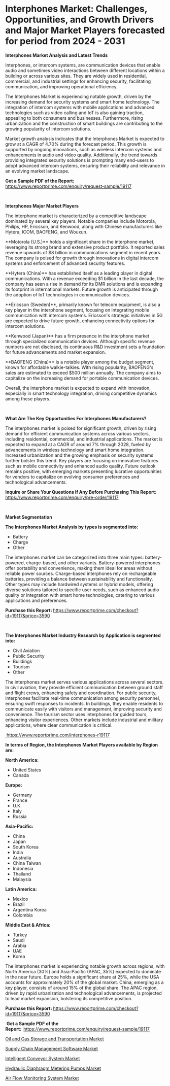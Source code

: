 <p><h1>Interphones Market: Challenges, Opportunities, and Growth Drivers and Major Market Players forecasted for period from 2024 - 2031</h1></p><p><strong>Interphones Market Analysis and Latest Trends</strong></p>
<p><p>Interphones, or intercom systems, are communication devices that enable audio and sometimes video interactions between different locations within a building or across various sites. They are widely used in residential, commercial, and industrial settings for enhancing security, facilitating communication, and improving operational efficiency. </p><p>The Interphones Market is experiencing notable growth, driven by the increasing demand for security systems and smart home technology. The integration of intercom systems with mobile applications and advanced technologies such as video calling and IoT is also gaining traction, appealing to both consumers and businesses. Furthermore, rising urbanization and the construction of smart buildings are contributing to the growing popularity of intercom solutions.</p><p>Market growth analysis indicates that the Interphones Market is expected to grow at a CAGR of 4.70% during the forecast period. This growth is supported by ongoing innovations, such as wireless intercom systems and enhancements in audio and video quality. Additionally, the trend towards providing integrated security solutions is prompting many end-users to adopt advanced intercom systems, ensuring their reliability and relevance in an evolving market landscape.</p></p>
<p><strong>Get a Sample PDF of the Report:&nbsp;</strong> <a href="https://www.reportprime.com/enquiry/request-sample/19117?utm_campaign=1832&utm_medium=2&utm_source=Github&utm_content=ia&utm_term=22112024&utm_id=interphones">https://www.reportprime.com/enquiry/request-sample/19117</a></p>
<p>&nbsp;</p>
<p><strong>Interphones Major Market Players</strong></p>
<p><p>The interphone market is characterized by a competitive landscape dominated by several key players. Notable companies include Motorola, Philips, HP, Ericsson, and Kenwood, along with Chinese manufacturers like Hytera, ICOM, BAOFENG, and Wouxun.</p><p>**Motorola (U.S.)** holds a significant share in the interphone market, leveraging its strong brand and extensive product portfolio. It reported sales revenue upwards of $8 billion in communications segment in recent years. The company is poised for growth through innovations in digital intercom systems and enforcement of advanced security features.</p><p>**Hytera (China)** has established itself as a leading player in digital communications. With a revenue exceeding $1 billion in the last decade, the company has seen a rise in demand for its DMR solutions and is expanding its footprint in international markets. Future growth is anticipated through the adoption of IoT technologies in communication devices.</p><p>**Ericsson (Sweden)**, primarily known for telecom equipment, is also a key player in the interphone segment, focusing on integrating mobile communication with intercom systems. Ericsson's strategic initiatives in 5G are expected to drive future growth, enhancing connectivity options for intercom solutions.</p><p>**Kenwood (Japan)** has a firm presence in the interphone market through specialized communication devices. Although specific revenue numbers are not disclosed, its continuous R&D investment sets a foundation for future advancements and market expansion.</p><p>**BAOFENG (China)** is a notable player among the budget segment, known for affordable walkie-talkies. With rising popularity, BAOFENG's sales are estimated to exceed $500 million annually. The company aims to capitalize on the increasing demand for portable communication devices.</p><p>Overall, the interphone market is expected to expand with innovation, especially in smart technology integration, driving competitive dynamics among these players.</p></p>
<p>&nbsp;</p>
<p><strong>What Are The Key Opportunities For Interphones Manufacturers?</strong></p>
<p><p>The interphones market is poised for significant growth, driven by rising demand for efficient communication systems across various sectors, including residential, commercial, and industrial applications. The market is expected to expand at a CAGR of around 7% through 2028, fueled by advancements in wireless technology and smart home integration. Increased urbanization and the growing emphasis on security systems further bolster this trend. Key players are focusing on innovative features such as mobile connectivity and enhanced audio quality. Future outlook remains positive, with emerging markets presenting lucrative opportunities for vendors to capitalize on evolving consumer preferences and technological advancements.</p></p>
<p><strong>Inquire or Share Your Questions If Any Before Purchasing This Report:</strong> <a href="https://www.reportprime.com/enquiry/pre-order/19117?utm_campaign=1832&utm_medium=2&utm_source=Github&utm_content=ia&utm_term=22112024&utm_id=interphones">https://www.reportprime.com/enquiry/pre-order/19117</a></p>
<p>&nbsp;</p>
<p><strong>Market Segmentation</strong></p>
<p><strong>The Interphones Market Analysis by types is segmented into:</strong></p>
<p><ul><li>Battery</li><li>Charge</li><li>Other</li></ul></p>
<p><p>The interphones market can be categorized into three main types: battery-powered, charge-based, and other variants. Battery-powered interphones offer portability and convenience, making them ideal for areas without reliable power sources. Charge-based interphones rely on rechargeable batteries, providing a balance between sustainability and functionality. Other types may include hardwired systems or hybrid models, offering diverse solutions tailored to specific user needs, such as enhanced audio quality or integration with smart home technologies, catering to various applications and preferences.</p></p>
<p><strong>Purchase this Report:&nbsp;</strong><a href="https://www.reportprime.com/checkout?id=19117&price=3590&utm_campaign=1832&utm_medium=2&utm_source=Github&utm_content=ia&utm_term=22112024&utm_id=interphones">https://www.reportprime.com/checkout?id=19117&price=3590</a></p>
<p>&nbsp;</p>
<p><strong>The Interphones Market Industry Research by Application is segmented into:</strong></p>
<p><ul><li>Civil Aviation</li><li>Public Security</li><li>Buildings</li><li>Tourism</li><li>Other</li></ul></p>
<p><p>The interphones market serves various applications across several sectors. In civil aviation, they provide efficient communication between ground staff and flight crews, enhancing safety and coordination. For public security, interphones facilitate real-time communication among security personnel, ensuring swift responses to incidents. In buildings, they enable residents to communicate easily with visitors and management, improving security and convenience. The tourism sector uses interphones for guided tours, enhancing visitor experiences. Other markets include industrial and military applications, where clear communication is critical.</p></p>
<p><a href="https://www.reportprime.com/interphones-r19117?utm_campaign=1832&utm_medium=2&utm_source=Github&utm_content=ia&utm_term=22112024&utm_id=interphones">&nbsp;https://www.reportprime.com/interphones-r19117</a></p>
<p><strong>In terms of Region, the Interphones Market Players available by Region are:</strong></p>
<p>
    <p> <strong> North America: </strong>
        <ul>
            <li>United States</li>
            <li>Canada</li>
        </ul>
        </p> 
    <p> <strong> Europe: </strong>
        <ul>
            <li>Germany</li>
            <li>France</li>
            <li>U.K.</li>
            <li>Italy</li>
            <li>Russia</li>
        </ul>
        </p> 
    <p> <strong> Asia-Pacific: </strong>
        <ul>
            <li>China</li>
            <li>Japan</li>
            <li>South Korea</li>
            <li>India</li>
            <li>Australia</li>
            <li>China Taiwan</li>
            <li>Indonesia</li>
            <li>Thailand</li>
            <li>Malaysia</li>
        </ul>
        </p> 
    <p> <strong> Latin America: </strong>
        <ul>
            <li>Mexico</li>
            <li>Brazil</li>
            <li>Argentina Korea</li>
            <li>Colombia</li>
        </ul>
        </p> 
    <p> <strong> Middle East & Africa: </strong>
        <ul>
            <li>Turkey</li>
            <li>Saudi</li>
            <li>Arabia</li>
            <li>UAE</li>
            <li>Korea</li>
        </ul>
    </p>
    </p>
<p><p>The interphones market is experiencing notable growth across regions, with North America (30%) and Asia-Pacific (APAC, 35%) expected to dominate in the near future. Europe holds a significant share at 25%, while the USA accounts for approximately 20% of the global market. China, emerging as a key player, consists of around 15% of the global share. The APAC region, driven by rapid urbanization and technological advancements, is projected to lead market expansion, bolstering its competitive position.</p></p>
<p><strong>Purchase this Report: </strong><a href="https://www.reportprime.com/checkout?id=19117&price=3590&utm_campaign=1832&utm_medium=2&utm_source=Github&utm_content=ia&utm_term=22112024&utm_id=interphones">https://www.reportprime.com/checkout?id=19117&price=3590</a></p>
<p>&nbsp;<strong>Get a Sample PDF of the Report:&nbsp;&nbsp;</strong><a href="https://www.reportprime.com/enquiry/request-sample/19117?utm_campaign=1832&utm_medium=2&utm_source=Github&utm_content=ia&utm_term=22112024&utm_id=interphones">https://www.reportprime.com/enquiry/request-sample/19117</a></p>
<p><strong></strong></p>
<p><p><a href="https://issuu.com/reportprime-2/docs/oil-and-gas-storage-and-transportat_2679dd61074adf?utm_campaign=1832&utm_medium=2&utm_source=Github&utm_content=ia&utm_term=22112024&utm_id=interphones">Oil and Gas Storage and Transportation Market</a></p><p><a href="https://issuu.com/reportprime-2/docs/supply-chain-management-software-ma_5deb13243216cb?utm_campaign=1832&utm_medium=2&utm_source=Github&utm_content=ia&utm_term=22112024&utm_id=interphones">Supply Chain Management Software Market</a></p><p><a href="https://www.linkedin.com/pulse/intelligent-conveyor-system-market-size-revenue-trend-akwnf?utm_campaign=1832&utm_medium=2&utm_source=Github&utm_content=ia&utm_term=22112024&utm_id=interphones">Intelligent Conveyor System Market</a></p><p><a href="https://github.com/AKSHATREPORTPRIME/Market-Research-Report-List-6/blob/main/hydraulic-diaphragm-metering-pumps-market.md?utm_campaign=1832&utm_medium=2&utm_source=Github&utm_content=ia&utm_term=22112024&utm_id=interphones">Hydraulic Diaphragm Metering Pumps Market</a></p><p><a href="https://www.linkedin.com/pulse/detailed-air-flow-monitoring-system-market-report-2024-2031-nmb3f?utm_campaign=1832&utm_medium=2&utm_source=Github&utm_content=ia&utm_term=22112024&utm_id=interphones">Air Flow Monitoring System Market</a></p></p>